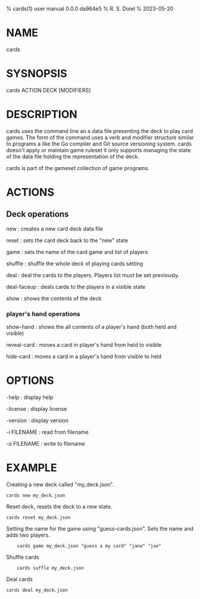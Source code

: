 % cards(1) user manual 0.0.0 da964e5
% R. S. Doiel
% 2023-05-20

# NAME

cards

# SYSNOPSIS

cards ACTION DECK [MODIFIERS]

# DESCRIPTION

cards uses the command line an a data file presenting the
deck to play card games. The form of the command uses a verb
and modifier structure similar to programs a like the Go compiler
and Git source versioning system.  cards doesn't apply or
maintain game ruleset it only supports managing the state of the
data file holding the representation of the deck.

cards is part of the gameset collection of game programs.

# ACTIONS

## Deck operations

new
: creates a new card deck data file

reset
: sets the card deck back to the "new" state

game
: sets the name of the card game and list of players

shuffle
: shuffle the whole deck of playing cards setting

deal
: deal the cards to the players. Players list must be set previously.

deal-faceup
: deals cards to the players in a visible state

show
: shows the contents of the deck

### player's hand operations

show-hand
: shows the all contents of a player's hand (both held and visible)

reveal-card
: moves a card in player's hand from held to visible

hide-card
: moves a card in a player's hand from visible to held

# OPTIONS

-help
: display help

-license
: display license

-version
: display version

-i FILENAME
: read from filename

-o FILENAME
: write to filename


# EXAMPLE

Creating a new deck called "my_deck.json".

~~~
cards new my_deck.json
~~~

Reset deck, resets the deck to a new state.

~~~
cards reset my_deck.json
~~~

Setting the name for the game using "guess-cards.json".
Sets the name and adds two players.

~~~
	cards game my_deck.json "guess a my card" "jane" "joe"
~~~

Shuffle cards

~~~
	cards suffle my_deck.json
~~~

Deal cards

~~~
cards deal my_deck.json
~~~


